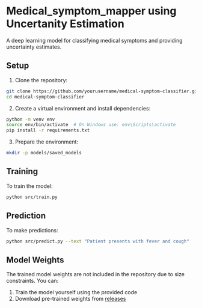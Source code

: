 # Medical_symptom_mapper using Uncertanity Estimation


A deep learning model for classifying medical symptoms and providing uncertainty estimates.

## Setup

1. Clone the repository:
```bash
git clone https://github.com/yourusername/medical-symptom-classifier.git
cd medical-symptom-classifier
```

2. Create a virtual environment and install dependencies:
```bash
python -m venv env
source env/bin/activate  # On Windows use: env\Scripts\activate
pip install -r requirements.txt
```

3. Prepare the environment:
```bash
mkdir -p models/saved_models
```

## Training

To train the model:
```bash
python src/train.py
```

## Prediction

To make predictions:
```bash
python src/predict.py --text "Patient presents with fever and cough"
```

## Model Weights

The trained model weights are not included in the repository due to size constraints. You can:
1. Train the model yourself using the provided code
2. Download pre-trained weights from [releases](link-to-releases)

